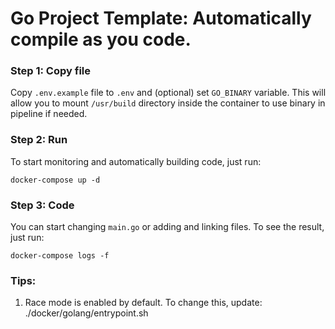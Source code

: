 # Go Project Template: Automatically compile as you code.
### Step 1: Copy file
Copy `.env.example` file to `.env` and (optional) set `GO_BINARY` variable. This will allow you to mount `/usr/build` directory inside the container to use binary in pipeline if needed.

### Step 2: Run
To start monitoring and automatically building code, just run:
```
docker-compose up -d
```

### Step 3: Code
You can start changing `main.go` or adding and linking files. To see the result, just run:
```
docker-compose logs -f
```

### Tips:
1. Race mode is enabled by default. To change this, update: ./docker/golang/entrypoint.sh 